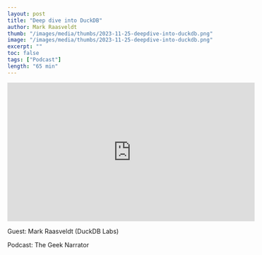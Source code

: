 ```yaml
---
layout: post
title: "Deep dive into DuckDB"
author: Mark Raasveldt
thumb: "/images/media/thumbs/2023-11-25-deepdive-into-duckdb.png"
image: "/images/media/thumbs/2023-11-25-deepdive-into-duckdb.png"
excerpt: ""
toc: false
tags: ["Podcast"]
length: "65 min"
---
```


<div class="video-container">
<iframe width="560" height="315" src="https://www.youtube-nocookie.com/embed/f9QlkXW4H9A?si=7nUCLymvtVwG51nc" title="YouTube video player" frameborder="0" allow="accelerometer; autoplay; clipboard-write; encrypted-media; gyroscope; picture-in-picture; web-share" referrerpolicy="strict-origin-when-cross-origin" allowfullscreen></iframe>
</div>

Guest: Mark Raasveldt (DuckDB Labs)

Podcast: The Geek Narrator
